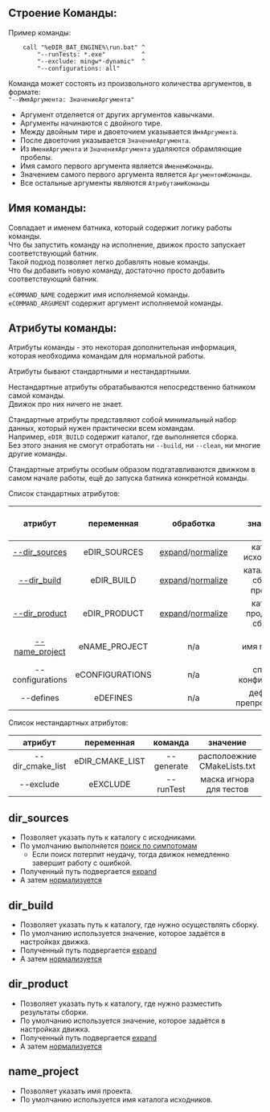 ﻿
Строение Команды:
-----------------

Пример команды:  

```
    call "%eDIR_BAT_ENGINE%\run.bat" ^
        "--runTests: *.exe"          ^
        "--exclude: mingw*-dynamic"  ^
        "--configurations: all"
```

Команда может состоять из произвольного количества аргументов, в формате:  
`"--ИмяАргумента: ЗначениеАргумента"`

- Аргумент отделяется от других аргументов кавычками.  
- Аргументы начинаются с двойного тире.  
- Между двойным тире и двоеточием указывается `ИмяАргумента`.  
- После двоеточия указывается `ЗначениеАргумента`.  
- Из `ИмениАргумента` и `ЗначенияАргумента` удаляются обрамляющие пробелы.  
- Имя самого первого аргумента является `ИменемКоманды`.  
- Значением самого первого аргумента является `АргументомКоманды`.  
- Все остальные аргументы являются `АтрибутамиКоманды`

Имя команды:
------------

Совпадает и именем батника, который содержит логику работы команды.  
Что бы запустить команду на исполнение, движок просто запускает соответствующий батник.  
Такой подход позволяет легко добавлять новые команды.  
Что бы добавить новую команду, достаточно просто добавить соответствующий батник.  

`eCOMMAND_NAME` содержит имя исполняемой команды.  
`eCOMMAND_ARGUMENT` содержит аргумент исполняемой команды.  


Атрибуты команды:
-----------------

Атрибуты команды - это некоторая дополнительная информация, 
которая необходима командам для нормальной работы.  

Атрибуты бывают стандартными и нестандартными.  

Нестандартные атрибуты обратабываются непосредственно батником самой команды.  
Движок про них ничего не знает.


Стандартные атрибуты представляют собой минимальный набор данных, 
который нужен практически всем командам.  
Например, `eDIR_BUILD` содержит каталог, где выполняется сборка.  
Без этого знания не смогут отработать ни `--build`, ни `--clean`, 
ни многие другие команды.  

Стандартные атрибуты особым образом подгатавливаются движком в самом начале работы,
ещё до запуска  батника конкретной команды.  

Список стандартных атрибутов:

|      атрибут        |   переменная    |          обработка          |           значение         |    значение по умолчанию |
|:-------------------:|:---------------:|:---------------------------:|:--------------------------:|:------------------------:|
| [--dir_sources][3]  | eDIR_SOURCES    |  [expand][0]/[normalize][1] | каталог исходников         | [поиск по симптомам][2]  | 
| [--dir_build][4]    | eDIR_BUILD      |  [expand][0]/[normalize][1] | каталог для сборки проекта | настройки движка         | 
| [--dir_product][5]  | eDIR_PRODUCT    |  [expand][0]/[normalize][1] | каталог продуктов сборки   | настройки движка         |
| [--name_project][6] | eNAME_PROJECT   |              n/a            | имя проекта                | имя каталога исходников  | 
| --configurations    | eCONFIGURATIONS |              n/a            | список конфигураций        |
| --defines           | eDEFINES        |              n/a            | дефайны препроцессора      |

Список нестандартных атрибутов:

|     атрибут      |   переменная    |  команда   |           значение          |
|:----------------:|:---------------:|:----------:|:---------------------------:|
| --dir_cmake_list | eDIR_CMAKE_LIST | --generate | располоежние CMakeLists.txt |
| --exclude        | eEXCLUDE        | --runTest  | маска игнора для тестов     |

[0]: 009-bat-expand.md\#expand "макро-подстановка"  
[1]: 009-bat-expand.md\#normalize "приводит файловый путь к каноническому виду"  
[2]: 008-bat-symptoms.md\#Поиск-каталога-исходного-кода "поиск нужного каталога по наличию в нем определенных файлов или подкаталогов"  

[3]: #dir_sources "позволяет указать путь к каталогу с исходниками"   
[4]: #dir_build "позволяет указать путь к каталогу, где нужно осуществлять сборку"  
[5]: #dir_product "позволяет указать путь к каталогу, где нужно разместить результаты сборки"  
[6]: #name_project "позволяет указать имя проекта"  

dir_sources
-----------
- Позволяет указать путь к каталогу с исходниками.  
- По умолчанию выполняется [поиск по симпотомам][2]  
  - Если поиск потерпит неудачу, тогда движок немедленно завершит работу с ошибкой.  
- Полученный путь подвергается [expand][0]  
- А затем [нормализуется][1]  

dir_build
---------
- Позволяет указать путь к каталогу, где нужно осуществлять сборку.  
- По умолчанию используется значение, которое задаётся в настройках движка.  
- Полученный путь подвергается [expand][0]  
- А затем [нормализуется][1]  

dir_product
-----------
- Позволяет указать путь к каталогу, где нужно разместить результаты сборки.  
- По умолчанию используется значение, которое задаётся в настройках движка.  
- Полученный путь подвергается [expand][0]  
- А затем [нормализуется][1]  

name_project
-----------
- Позволяет указать имя проекта.  
- По умолчанию используется имя каталога исходников.  
